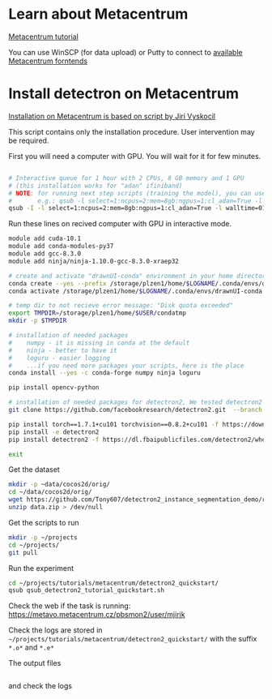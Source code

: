 # Learn about Metacentrum


[Metacentrum tutorial](https://wiki.metacentrum.cz/wiki/Pruvodce_pro_zacatecniky)

You can use WinSCP (for data upload) or Putty to connect to [available Metacentrum forntends](https://wiki.metacentrum.cz/wiki/Frontend)

# Install detectron on Metacentrum

[Installation on Metacentrum is based on script by Jiri Vyskocil](https://github.com/vyskocj/ImageCLEFdrawnUI2021/blob/master/scripts/01_metacentrum_installation.sh)


This script contains only the installation procedure. User intervention may be required.

First you will need a computer with GPU. You will wait for it for few minutes.

```bash

# Interactive queue for 1 hour with 2 CPUs, 8 GB memory and 1 GPU
# (this installation works for "adan" ifiniband)
# NOTE: for running next step scripts (training the model), you can use the no interactive queue (without -I),
#       e.g.: qsub -l select=1:ncpus=2:mem=8gb:ngpus=1:cl_adan=True -l walltime=23:59:59 -q gpu 02_metacentrum_train_screenshot_sample.sh
qsub -I -l select=1:ncpus=2:mem=8gb:ngpus=1:cl_adan=True -l walltime=01:00:00 -q gpu
```

Run these lines on recived computer with GPU in interactive mode.
```bash
module add cuda-10.1
module add conda-modules-py37
module add gcc-8.3.0
module add ninja/ninja-1.10.0-gcc-8.3.0-xraep32

# create and activate "drawnUI-conda" environment in your home directory
conda create --yes --prefix /storage/plzen1/home/$LOGNAME/.conda/envs/drawnUI-conda python=3.6
conda activate /storage/plzen1/home/$LOGNAME/.conda/envs/drawnUI-conda

# temp dir to not recieve error message: "Disk quota exceeded"
export TMPDIR=/storage/plzen1/home/$USER/condatmp
mkdir -p $TMPDIR

# installation of needed packages
#    numpy - it is missing in conda at the default
#    ninja - better to have it
#    loguru - easier logging
#    ...if you need more packages your scripts, here is the place
conda install --yes -c conda-forge numpy ninja loguru

pip install opencv-python           

# installation of needed packages for detectron2, We tested detectron2 version 0.5 with pytorch 1.7 and Cuda 10.1
git clone https://github.com/facebookresearch/detectron2.git  --branch v0.5                                              

pip install torch==1.7.1+cu101 torchvision==0.8.2+cu101 -f https://download.pytorch.org/whl/torch_stable.html   # pytorch with cuda-10.1
pip install -e detectron2                                                                                       # detectron2
pip install detectron2 -f https://dl.fbaipublicfiles.com/detectron2/wheels/cu101/torch1.7/index.html            # prebuild

exit
```


Get the dataset 

```bash
mkdir -p ~data/cocos2d/orig/
cd ~/data/cocos2d/orig/
wget https://github.com/Tony607/detectron2_instance_segmentation_demo/releases/download/V0.1/data.zip
unzip data.zip > /dev/null
```


Get the scripts to run
```bash
mkdir -p ~/projects
cd ~/projects/
git pull 
```


Run the experiment
```bash
cd ~/projects/tutorials/metacentrum/detectron2_quickstart/
qsub qsub_detectron2_tutorial_quickstart.sh
```

Check the web if the task is running:
https://metavo.metacentrum.cz/pbsmon2/user/mjirik

Check the logs are stored in `~/projects/tutorials/metacentrum/detectron2_quickstart/`
with the suffix `*.o*` and `*.e*`

The output files
```bash

```


and check the logs
